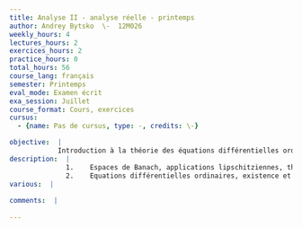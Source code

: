 ```yaml
---
title: Analyse II - analyse réelle - printemps
author: Andrey Bytsko  \-  12M026
weekly_hours: 4
lectures_hours: 2
exercices_hours: 2
practice_hours: 0
total_hours: 56
course_lang: français
semester: Printemps
eval_mode: Examen écrit
exa_session: Juillet
course_format: Cours, exercices
cursus:
  - {name: Pas de cursus, type: -, credits: \-}

objective:  |
            Introduction à la théorie des équations différentielles ordinaires.
description:  |
              1.	Espaces de Banach, applications lipschitziennes, théorème du point fixe.
              2.	Equations différentielles ordinaires, existence et  unicité des solutions,  méthodes de résolution , systèmes dEDO linéaires et non linéaires.
various:  |
          
comments:  |
           
---
```


